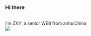 ### Hi there  
<br/>i'm ZXY  ,a senior WEB from anhuiChina
<br/>
![](https://github-readme-stats.vercel.app/api?username=ZXY222)

